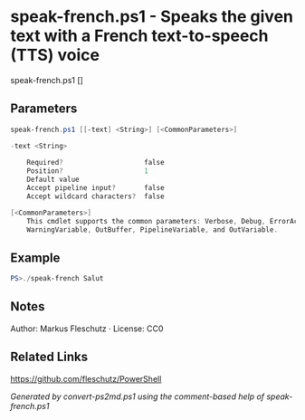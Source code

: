 # speak-french.ps1 - Speaks the given text with a French text-to-speech (TTS) voice

speak-french.ps1 [<text>]

## Parameters
```powershell
speak-french.ps1 [[-text] <String>] [<CommonParameters>]

-text <String>
    
    Required?                    false
    Position?                    1
    Default value                
    Accept pipeline input?       false
    Accept wildcard characters?  false

[<CommonParameters>]
    This cmdlet supports the common parameters: Verbose, Debug, ErrorAction, ErrorVariable, WarningAction, 
    WarningVariable, OutBuffer, PipelineVariable, and OutVariable.
```

## Example
```powershell
PS>./speak-french Salut
```


## Notes
Author: Markus Fleschutz · License: CC0

## Related Links
https://github.com/fleschutz/PowerShell

*Generated by convert-ps2md.ps1 using the comment-based help of speak-french.ps1*
